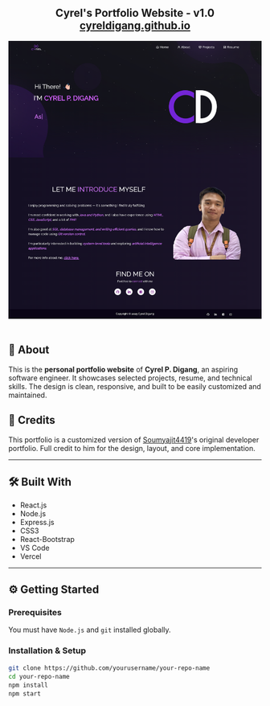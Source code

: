 <h2 align="center">
  Cyrel's Portfolio Website - v1.0<br/>
  <a href="https://cyreldigang.github.io/Cyrel_Portfolio/">cyreldigang.github.io</a>
</h2>

<div align="center">
  <img alt="Demo" src="./Images/rd.png" />
</div>

<br/>

## 🚀 About

This is the **personal portfolio website** of **Cyrel P. Digang**, an aspiring software engineer. It showcases selected projects, resume, and technical skills. The design is clean, responsive, and built to be easily customized and maintained.

## 🙏 Credits

This portfolio is a customized version of [Soumyajit4419](https://github.com/soumyajit4419)'s original developer portfolio. Full credit to him for the design, layout, and core implementation.


---

## 🛠 Built With

- React.js  
- Node.js  
- Express.js  
- CSS3  
- React-Bootstrap  
- VS Code  
- Vercel

---

## ⚙️ Getting Started

### Prerequisites

You must have `Node.js` and `git` installed globally.

### Installation & Setup

```bash
git clone https://github.com/yourusername/your-repo-name
cd your-repo-name
npm install
npm start
